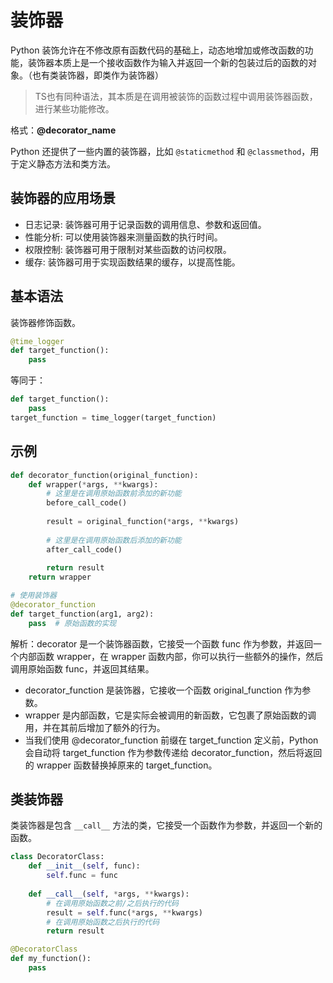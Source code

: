 # 装饰器

Python 装饰允许在不修改原有函数代码的基础上，动态地增加或修改函数的功能，装饰器本质上是一个接收函数作为输入并返回一个新的包装过后的函数的对象。（也有类装饰器，即类作为装饰器）
>TS也有同种语法，其本质是在调用被装饰的函数过程中调用装饰器函数，进行某些功能修改。

格式：**@decorator_name**

Python 还提供了一些内置的装饰器，比如 `@staticmethod` 和 `@classmethod`，用于定义静态方法和类方法。

## 装饰器的应用场景

- 日志记录: 装饰器可用于记录函数的调用信息、参数和返回值。
- 性能分析: 可以使用装饰器来测量函数的执行时间。
- 权限控制: 装饰器可用于限制对某些函数的访问权限。
- 缓存: 装饰器可用于实现函数结果的缓存，以提高性能。

## 基本语法

装饰器修饰函数。

```python
@time_logger
def target_function():
    pass
```

等同于：

```python
def target_function():
    pass
target_function = time_logger(target_function)
```

## 示例

```python
def decorator_function(original_function):
    def wrapper(*args, **kwargs):
        # 这里是在调用原始函数前添加的新功能
        before_call_code()
        
        result = original_function(*args, **kwargs)
        
        # 这里是在调用原始函数后添加的新功能
        after_call_code()
        
        return result
    return wrapper

# 使用装饰器
@decorator_function
def target_function(arg1, arg2):
    pass  # 原始函数的实现
```

解析：decorator 是一个装饰器函数，它接受一个函数 func 作为参数，并返回一个内部函数 wrapper，在 wrapper 函数内部，你可以执行一些额外的操作，然后调用原始函数 func，并返回其结果。

- decorator_function 是装饰器，它接收一个函数 original_function 作为参数。
- wrapper 是内部函数，它是实际会被调用的新函数，它包裹了原始函数的调用，并在其前后增加了额外的行为。
- 当我们使用 @decorator_function 前缀在 target_function 定义前，Python会自动将 target_function 作为参数传递给 decorator_function，然后将返回的 wrapper 函数替换掉原来的 target_function。

## 类装饰器

类装饰器是包含 `__call__` 方法的类，它接受一个函数作为参数，并返回一个新的函数。

```python
class DecoratorClass:
    def __init__(self, func):
        self.func = func
    
    def __call__(self, *args, **kwargs):
        # 在调用原始函数之前/之后执行的代码
        result = self.func(*args, **kwargs)
        # 在调用原始函数之后执行的代码
        return result

@DecoratorClass
def my_function():
    pass
```
